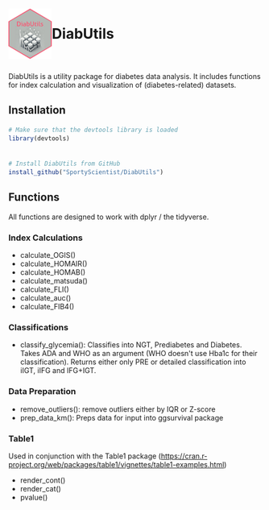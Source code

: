 # <span style="display: inline-flex; align-items: center;"><img src="logo/imgfile.png" alt="Logo for DiabUtils Package displaying sugarcubes" height="100"> DiabUtils</span>

DiabUtils is a utility package for diabetes data analysis. It includes functions for index calculation and visualization of (diabetes-related) datasets.

## Installation

```r
# Make sure that the devtools library is loaded
library(devtools)


# Install DiabUtils from GitHub
install_github("SportyScientist/DiabUtils")
```
## Functions
All functions are designed to work with dplyr / the tidyverse.
### Index Calculations
- calculate_OGIS()
- calculate_HOMAIR()
- calculate_HOMAB()
- calculate_matsuda()
- calculate_FLI()
- calculate_auc()
- calculate_FIB4()

### Classifications
- classify_glycemia(): Classifies into NGT, Prediabetes and Diabetes. Takes ADA and WHO as an argument (WHO doesn't use Hba1c for their classification). Returns either only PRE or detailed classification into iIGT, iIFG and IFG+IGT. 

### Data Preparation
- remove_outliers(): remove outliers either by IQR or Z-score 
- prep_data_km(): Preps data for input into ggsurvival package

### Table1 
Used in conjunction with the Table1 package (https://cran.r-project.org/web/packages/table1/vignettes/table1-examples.html)
- render_cont()
- render_cat()
- pvalue()
